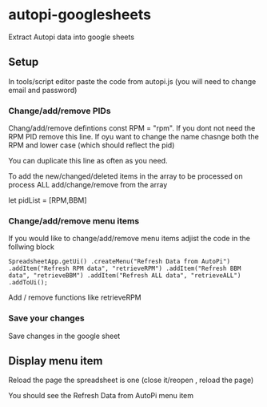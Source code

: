 # autopi-googlesheets
Extract Autopi data into google sheets

## Setup

In tools/script editor paste the code from autopi.js (you will need to change email and password)

### Change/add/remove PIDs

Chang/add/remove defintions const RPM = "rpm". If you dont not need the RPM PID remove this line. If oyu want to change the name chasnge both the RPM and lower case (which should reflect the pid)

You can duplicate this line as often as you need.

To add the new/changed/deleted items in the array to be processed on process ALL add/change/remove from the array

let pidList = [RPM,BBM]


###  Change/add/remove menu items

If you would like to change/add/remove menu items adjist the code in the follwing block

``SpreadsheetApp.getUi()
  .createMenu("Refresh Data from AutoPi")
  .addItem("Refresh RPM data", "retrieveRPM")
  .addItem("Refresh BBM data", "retrieveBBM")
  .addItem("Refresh ALL data", "retrieveALL")
  .addToUi();``
  
 Add / remove functions like retrieveRPM 
 
 ### Save your changes
 Save changes in the google sheet
 
 ## Display menu item

Reload the page the spreadsheet is one (close it/reopen , reload the page)

You should see the Refresh Data from AutoPi menu item
